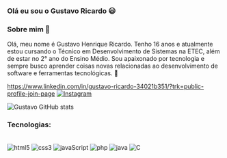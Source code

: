 ### Olá eu sou o Gustavo Ricardo 😃

### Sobre mim 👋
Olá, meu nome é Gustavo Henrique Ricardo. Tenho 16 anos e atualmente estou cursando o Técnico em Desenvolvimento de Sistemas na ETEC, além de estar no 2° ano do Ensino Médio. Sou apaixonado por tecnologia e sempre busco aprender coisas novas relacionadas ao desenvolvimento de software e ferramentas tecnológicas. 🚀

https://www.linkedin.com/in/gustavo-ricardo-34021b351/?trk=public-profile-join-page
[![Instagram](https://img.shields.io/badge/Instagram-E4405F?style=for-the-badge&logo=instagram&logoColor=white)](https://www.instagram.com/gus__hr7/)

![Gustavo GitHub stats](https://github-readme-stats.vercel.app/api?username=Gustavo-Ricardo-hub&show_icons=true&theme=radical)



### Tecnologias:

<div style="display: inline-block"><br/>
    <img align="center" alt="html5" src="https://img.shields.io/badge/HTML-239120?style=for-the-badge&logo=html5&logoColor=white" />
    <img align="center" alt="css3" src="https://img.shields.io/badge/CSS-239120?&style=for-the-badge&logo=css3&logoColor=white" />
    <img align="center" alt="javaScript" src="https://img.shields.io/badge/JavaScript-323330?style=for-the-badge&logo=javascript&logoColor=F7DF1E" />
    <img align="center" alt="php" src="https://img.shields.io/badge/PHP-777BB4?style=for-the-badge&logo=php&logoColor=white" />
    <img align="center" alt="java" src="https://img.shields.io/badge/Java-ED8B00?style=for-the-badge&logo=openjdk&logoColor=white" />
    <img align="center" alt="C" src="https://img.shields.io/badge/C-00599C?style=for-the-badge&logo=c&logoColor=white" />
</div>
